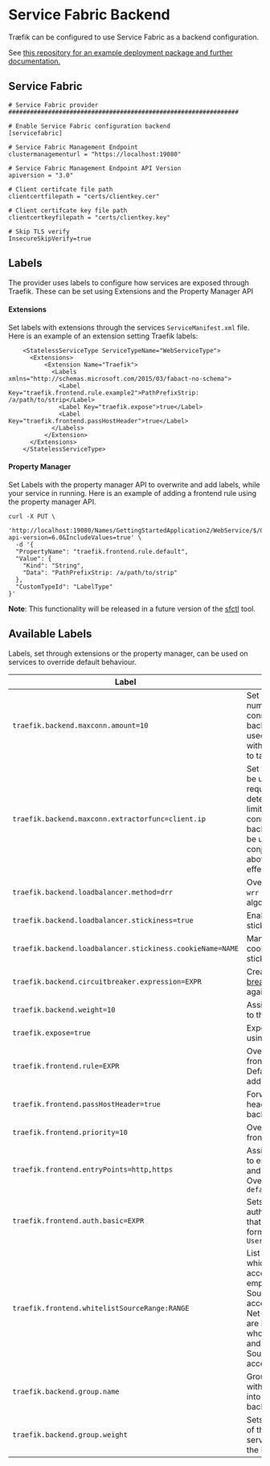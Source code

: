 # Service Fabric Backend

Træfik can be configured to use Service Fabric as a backend configuration.

See [this repository for an example deployment package and further documentation.](https://aka.ms/traefikonsf)

## Service Fabric

```################################################################
# Service Fabric provider
################################################################

# Enable Service Fabric configuration backend
[servicefabric]

# Service Fabric Management Endpoint
clustermanagementurl = "https://localhost:19080"

# Service Fabric Management Endpoint API Version
apiversion = "3.0"

# Client certifcate file path
clientcertfilepath = "certs/clientkey.cer"

# Client certifcate key file path
clientcertkeyfilepath = "certs/clientkey.key"

# Skip TLS verify
InsecureSkipVerify=true
```

## Labels

The provider uses labels to configure how services are exposed through Traefik. These can be set using Extensions and the Property Manager API

#### Extensions

Set labels with extensions through the services `ServiceManifest.xml` file. Here is an example of an extension setting Traefik labels:

```
    <StatelessServiceType ServiceTypeName="WebServiceType">
      <Extensions>
          <Extension Name="Traefik">
            <Labels xmlns="http://schemas.microsoft.com/2015/03/fabact-no-schema">
              <Label Key="traefik.frontend.rule.example2">PathPrefixStrip: /a/path/to/strip</Label>
              <Label Key="traefik.expose">true</Label>
              <Label Key="traefik.frontend.passHostHeader">true</Label>
            </Labels>
          </Extension>
      </Extensions>
    </StatelessServiceType>
```

#### Property Manager 

Set Labels with the property manager API to overwrite and add labels, while your service in running. Here is an example of adding a frontend rule using the property manager API. 

```
curl -X PUT \
  'http://localhost:19080/Names/GettingStartedApplication2/WebService/$/GetProperty?api-version=6.0&IncludeValues=true' \
  -d '{
  "PropertyName": "traefik.frontend.rule.default",
  "Value": {
    "Kind": "String",
    "Data": "PathPrefixStrip: /a/path/to/strip"
  },
  "CustomTypeId": "LabelType"
}'
```

**Note**: This functionality will be released in a future version of the [sfctl](https://docs.microsoft.com/en-us/azure/service-fabric/service-fabric-application-lifecycle-sfctl) tool.

## Available Labels

Labels, set through extensions or the property manager, can be used on services to override default behaviour.

| Label                                                     | Description                                                                                                                                                                                                         |
| --------------------------------------------------------- | ------------------------------------------------------------------------------------------------------------------------------------------------------------------------------------------------------------------- |
| `traefik.backend.maxconn.amount=10`                       | Set a maximum number of connections to the backend. Must be used in conjunction with the below label to take effect.                                                                                                |
| `traefik.backend.maxconn.extractorfunc=client.ip`         | Set the function to be used against the request to determine what to limit maximum connections to the backend by. Must be used in conjunction with the above label to take effect.                                  |
| `traefik.backend.loadbalancer.method=drr`                 | Override the default `wrr` load balancer algorithm                                                                                                                                                                  |
| `traefik.backend.loadbalancer.stickiness=true`            | Enable backend sticky sessions                                                                                                                                                                                      |
| `traefik.backend.loadbalancer.stickiness.cookieName=NAME` | Manually set the cookie name for sticky sessions                                                                                                                                                                    |
| `traefik.backend.circuitbreaker.expression=EXPR`          | Create a [circuit breaker](/basics/#backends) to be used against the backend                                                                                                                                        |
| `traefik.backend.weight=10`                               | Assign this weight to the container                                                                                                                                                                                 |
| `traefik.expose=true`                                     | Expose this service using traefik                                                                                                                                                                                   |
| `traefik.frontend.rule=EXPR`                              | Override the default frontend rule. Defaults to SF address.                                                                                                                                                         |
| `traefik.frontend.passHostHeader=true`                    | Forward client `Host` header to the backend.                                                                                                                                                                        |
| `traefik.frontend.priority=10`                            | Override default frontend priority                                                                                                                                                                                  |
| `traefik.frontend.entryPoints=http,https`                 | Assign this frontend to entry points `http` and `https`. Overrides `defaultEntryPoints`                                                                                                                             |
| `traefik.frontend.auth.basic=EXPR`                        | Sets basic authentication for that frontend in CSV format: `User:Hash,User:Hash`                                                                                                                                    |
| `traefik.frontend.whitelistSourceRange:RANGE`             | List of IP-Ranges which are allowed to access. An unset or empty list allows all Source-IPs to access. If one of the Net-Specifications are invalid, the whole list is invalid and allows all Source-IPs to access. |
| `traefik.backend.group.name`                              | Groups all services with the same name into a single backend in Traefik                                                                                                                                             |
| `traefik.backend.group.weight`                            | Sets the weighting of the current services nodes in the backend group                                                                                                                                               |



